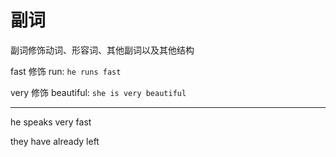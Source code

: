 # 副词
  副词修饰动词、形容词、其他副词以及其他结构

  fast 修饰 run: `he runs fast`  

  very 修饰 beautiful: `she is very beautiful`

*** 

he speaks very fast

they have already left

